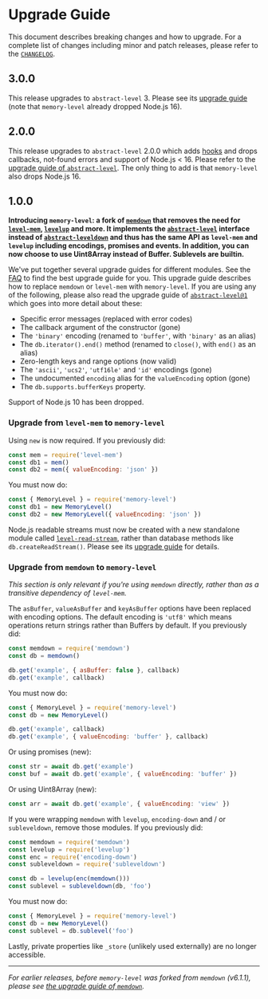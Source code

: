 # Upgrade Guide

This document describes breaking changes and how to upgrade. For a complete list of changes including minor and patch releases, please refer to the [`CHANGELOG`](CHANGELOG.md).

## 3.0.0

This release upgrades to `abstract-level` 3. Please see its [upgrade guide](https://github.com/Level/abstract-level/blob/v3.0.0/UPGRADING.md) (note that `memory-level` already dropped Node.js 16).

## 2.0.0

This release upgrades to `abstract-level` 2.0.0 which adds [hooks](https://github.com/Level/abstract-level#hooks) and drops callbacks, not-found errors and support of Node.js < 16. Please refer to the [upgrade guide of `abstract-level`](https://github.com/Level/abstract-level/blob/v2.0.0/UPGRADING.md). The only thing to add is that `memory-level` also drops Node.js 16.

## 1.0.0

**Introducing `memory-level`: a fork of [`memdown`](https://github.com/Level/memdown) that removes the need for [`level-mem`](https://github.com/Level/mem), [`levelup`](https://github.com/Level/levelup) and more. It implements the [`abstract-level`](https://github.com/Level/abstract-level) interface instead of [`abstract-leveldown`](https://github.com/Level/abstract-leveldown) and thus has the same API as `level-mem` and `levelup` including encodings, promises and events. In addition, you can now choose to use Uint8Array instead of Buffer. Sublevels are builtin.**

We've put together several upgrade guides for different modules. See the [FAQ](https://github.com/Level/community#faq) to find the best upgrade guide for you. This upgrade guide describes how to replace `memdown` or `level-mem` with `memory-level`. If you are using any of the following, please also read the upgrade guide of [`abstract-level@1`](https://github.com/Level/abstract-level/blob/main/UPGRADING.md#100) which goes into more detail about these:

- Specific error messages (replaced with error codes)
- The callback argument of the constructor (gone)
- The `'binary'` encoding (renamed to `'buffer'`, with `'binary'` as an alias)
- The `db.iterator().end()` method (renamed to `close()`, with `end()` as an alias)
- Zero-length keys and range options (now valid)
- The `'ascii'`, `'ucs2'`, `'utf16le'` and `'id'` encodings (gone)
- The undocumented `encoding` alias for the `valueEncoding` option (gone)
- The `db.supports.bufferKeys` property.

Support of Node.js 10 has been dropped.

### Upgrade from `level-mem` to `memory-level`

Using `new` is now required. If you previously did:

```js
const mem = require('level-mem')
const db1 = mem()
const db2 = mem({ valueEncoding: 'json' })
```

You must now do:

```js
const { MemoryLevel } = require('memory-level')
const db1 = new MemoryLevel()
const db2 = new MemoryLevel({ valueEncoding: 'json' })
```

Node.js readable streams must now be created with a new standalone module called [`level-read-stream`](https://github.com/Level/read-stream), rather than database methods like `db.createReadStream()`. Please see its [upgrade guide](https://github.com/Level/read-stream/blob/main/UPGRADING.md#100) for details.

### Upgrade from `memdown` to `memory-level`

_This section is only relevant if you're using `memdown` directly, rather than as a transitive dependency of `level-mem`._

The `asBuffer`, `valueAsBuffer` and `keyAsBuffer` options have been replaced with encoding options. The default encoding is `'utf8'` which means operations return strings rather than Buffers by default. If you previously did:

```js
const memdown = require('memdown')
const db = memdown()

db.get('example', { asBuffer: false }, callback)
db.get('example', callback)
```

You must now do:

```js
const { MemoryLevel } = require('memory-level')
const db = new MemoryLevel()

db.get('example', callback)
db.get('example', { valueEncoding: 'buffer' }, callback)
```

Or using promises (new):

```js
const str = await db.get('example')
const buf = await db.get('example', { valueEncoding: 'buffer' })
```

Or using Uint8Array (new):

```js
const arr = await db.get('example', { valueEncoding: 'view' })
```

If you were wrapping `memdown` with `levelup`, `encoding-down` and / or `subleveldown`, remove those modules. If you previously did:

```js
const memdown = require('memdown')
const levelup = require('levelup')
const enc = require('encoding-down')
const subleveldown = require('subleveldown')

const db = levelup(enc(memdown()))
const sublevel = subleveldown(db, 'foo')
```

You must now do:

```js
const { MemoryLevel } = require('memory-level')
const db = new MemoryLevel()
const sublevel = db.sublevel('foo')
```

Lastly, private properties like `_store` (unlikely used externally) are no longer accessible.

---

_For earlier releases, before `memory-level` was forked from `memdown` (v6.1.1), please see [the upgrade guide of `memdown`](https://github.com/Level/memdown/blob/HEAD/UPGRADING.md)._
